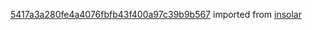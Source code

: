 [5417a3a280fe4a4076fbfb43f400a97c39b9b567](https://github.com/insolar/insolar/commit/5417a3a280fe4a4076fbfb43f400a97c39b9b567) imported from [insolar](https://github.com/insolar/insolar)
